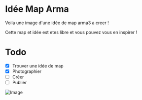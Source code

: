 # Idée Map Arma

Voila une image d'une idée de map arma3 a creer !

Cette map et idée est etes libre et vous pouvez vous en inspirer !

# Todo

- [x] Trouver une idée de map
- [x] Photographier
- [ ] Créer
- [ ] Publier

![Image](src)
